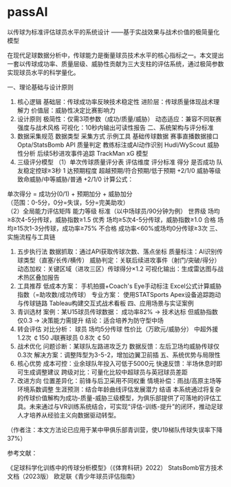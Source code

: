 # passAI
以传球为标准评估球员水平的系统设计
——基于实战效果与战术价值的极简量化模型

在现代足球数据分析中，传球能力是衡量球员技术水平的核心指标之一。本文提出一套以传球成功率、质量层级、威胁性贡献为三大支柱的评估系统，通过极简参数实现球员水平的科学量化。

一、理论基础与设计原则
1. 核心逻辑
基础层：传球成功率反映技术稳定性
进阶层：传球质量体现战术理解力
价值层：威胁性决定比赛影响力
2. 设计原则
极简性：仅需3项参数（成功/质量/威胁）
动态适应：兼容不同联赛强度与战术风格
可视化：10秒内输出可读性报告
二、系统架构与评分标准
1. 数据采集规范
数据类型	采集方式	示例工具
基础传球数据	赛事直播数据接口	Opta/StatsBomb API
质量判定	教练标注或AI动作识别	Hudl/WyScout
威胁性分析	后续5秒进攻事件追踪	TrackMan xG 模型
2. 三级评分模型
（1）单次传球质量评分表
评估维度	评分标准	得分
是否成功	队友稳定控球≥3秒	1
达预期程度	超越预期/符合预期/低于预期	+2/1/0
威胁等级	致命威胁/中等威胁/普通	+2/1/0
计算公式：

单次得分 = 成功分(0/1) + 预期加分 + 威胁加分  
（范围：0-5分，0分=失误，5分=完美助攻）  
（2）全局能力评估矩阵
能力等级	标准（以中场球员/90分钟为例）
世界级	场均≥8次4-5分传球，威胁指数≥1.5
优秀	场均≥5次4-5分传球，威胁指数≥1.0
合格	场均≥15次1-3分传球，成功率≥75%
不合格	成功率<60%或场均0分传球≥3次
三、实施流程与工具链
1. 五步执行法
数据抓取：通过API获取传球次数、落点坐标
质量标注：AI识别传球类型（直塞/长传/横传）
威胁判定：关联后续进攻事件（射门/突破/得分）
动态加权：关键区域（进攻三区）传球得分×1.2
可视化输出：生成雷达图与战术热区叠加报告
2. 工具推荐
低成本方案：
手机拍摄+Coach's Eye手动标注
Excel公式计算威胁指数（=助攻数/成功传球）
专业方案：
使用STATSports Apex设备追踪跑动与传球链路
Tableau构建交互式战术看板
四、应用场景与实证案例
1. 青训选材
案例：某U15球员传球数据：
成功率82% → 技术达标
但威胁指数仅0.3 → 决策能力需提升
结论：适合培养为防守型中场
2. 转会评估
对比分析：
球员	场均5分传球	性价比（万欧元/威胁分）
中超外援	1.2次	￠150
J联赛球员	0.8次	￠50
3. 战术优化
问题诊断：某球队左路进攻乏力
数据反馈：左后卫场均威胁传球仅0.3次
解决方案：调整阵型为3-5-2，增加边翼卫前插
五、系统优势与局限性
1. 核心优势
成本可控：业余球队年投入可低于5000元
快速反馈：半场休息时即可生成调整建议
跨级对比：可量化比较中超球员与英冠球员差距
2. 改进方向
位置差异化：前锋与后卫采用不同权重
情境补偿：雨战/高原主场等环境系数调整
生涯预测：结合年龄曲线评估发展潜力
结语
本系统通过将复杂的传球价值解构为成功-质量-威胁三级模型，为俱乐部提供了可落地的评估工具。未来通过与VR训练系统结合，可实现“评估-训练-提升”的闭环，推动足球人才培养从经验主义向数据驱动转型。

（作者注：本文方法论已应用于某中甲俱乐部青训营，使U19梯队传球失误率下降37%）

参考文献：

《足球科学化训练中的传球分析模型》（《体育科研》2022）
StatsBomb官方技术文档（2023版）
欧足联《青少年球员评估指南》
